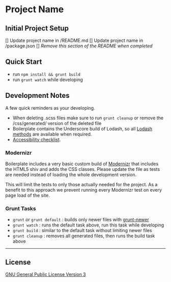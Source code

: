 Project Name
===================


## Initial Project Setup

[] Update project name in /README.md
[] Update project name in /package.json
[] *Remove this section of the README when completed*


## Quick Start

* run `npm install && grunt build`
* run `grunt watch` while developing


## Development Notes

A few quick reminders as your developing.

* When deleting .scss files make sure to run `grunt cleanup` or remove the /css/generated/ version of the deleted file
* Boilerplate contains the Underscore build of Lodash, so all [Lodash methods](http://lodash.com/docs) are available when required.
* [Accessibility checklist](http://a11yproject.com/checklist.html).

### Modernizr

Boilerplate includes a very basic custom build of [Modernizr](http://modernizr.com/download/#-shiv-cssclasses) that includes the HTML5 shiv and adds the CSS classes. Please update the file as tests are needed instead of loading the whole development version.

This will limit the tests to only those actually needed for the project. As a benefit to this approach we prevent running every Modernizr test on every page load of the site.

### Grunt Tasks

* `grunt` or `grunt default` : builds only newer files with [grunt-newer](https://www.npmjs.org/package/grunt-newer)
* `grunt watch` : runs the default task above, run this task while developing
* `grunt build` : similar to the default task without limiting newer files
* `grunt cleanup` : removes all generated files, then runs the build task above


***

## License
[GNU General Public License Version 3](http://www.gnu.org/licenses/gpl.html)
